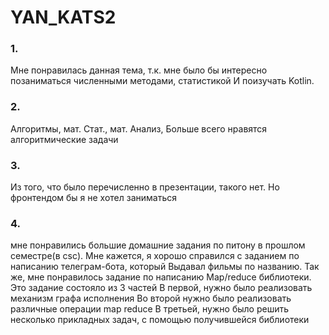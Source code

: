 # YAN_KATS2
### 1.
  Мне понравилась данная тема, т.к. мне было бы интересно позаниматься численными методами, статистикой
И поизучать Kotlin.
### 2.
Алгоритмы, мат. Стат., мат. Анализ, Больше всего нравятся алгоритмические задачи

### 3.
Из того, что было перечисленно в презентации,  такого нет. Но фронтендом бы я не хотел заниматься
### 4.
мне понравились большие домашние задания по питону в прошлом семестре(в csc).
Мне кажется, я хорошо справился с заданием по написанию телеграм-бота, который
Выдавал фильмы по названию. Так же, мне понравилось задание по написанию
Map/reduce библиотеки. Это задание состояло из 3 частей
В первой, нужно было реализовать механизм графа исполнения
Во второй нужно было реализовать различные операции map reduce
В третьей, нужно было решить несколько прикладных задач, с помощью получившейся библиотеки
